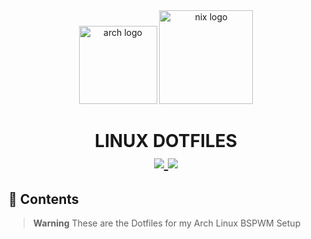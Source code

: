 <div align="center">
  <img src="http://wiki.installgentoo.com/images/f/f9/Arch-linux-logo.png" alt="arch logo" width=125>
  <img src="https://nixos.org/logo/nixos-logo-only-hires.png" alt="nix logo" width=150>
</div>

<h1 align="center">
  LINUX DOTFILES<br>
  <a href="">
      <img src="https://img.shields.io/github/issues/InioX/dotfiles?color=5176c1&style=for-the-badge">
   </a>
   <a href="https://github.com/InioX/dotfiles/stargazers">
      <img src="https://img.shields.io/github/stars/InioX/dotfiles?color=7eb8e3&style=for-the-badge">
   </a>
</h1>

## 📑 Contents

>**Warning** These are the Dotfiles for my Arch Linux BSPWM Setup

